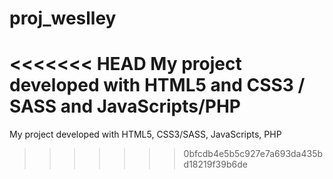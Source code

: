 # proj_weslley

<<<<<<< HEAD
My project developed with HTML5 and CSS3 / SASS and JavaScripts/PHP
=======
My project developed with HTML5, CSS3/SASS, JavaScripts, PHP
>>>>>>> 0bfcdb4e5b5c927e7a693da435bd18219f39b6de
